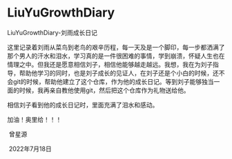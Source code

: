 # LiuYuGrowthDiary

LiuYuGrowthDiary-刘雨成长日记

这里记录着刘雨从菜鸟到老鸟的艰辛历程，每一天及是一个脚印，每一步都洒满了那个男人的汗水和泪水，学习真的是一件很困难的事情，学到崩溃，怀疑人生也在情理之中。但我还是愿意相信刘子，相信他能够越走越远。我想，我在为刘子指导，帮助他学习的同时，也是刘子成长的见证人，在刘子还是个小白的时候，还不会git的时候，帮助他建立了这个仓库，作为他的成长日记。等到刘子能够独当一面的时候，我再亲自教他使用git，然后把这个仓库作为礼物送给他。

相信刘子看到他的成长日记时，里面充满了泪水和感动。

加油！奥里给！！！

​                                                          																							            曾星源

​																																				   2022年7月18日